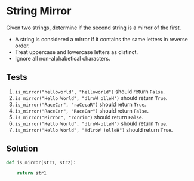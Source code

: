 # String Mirror

Given two strings, determine if the second string is a mirror of the first.

- A string is considered a mirror if it contains the same letters in reverse order.
- Treat uppercase and lowercase letters as distinct.
- Ignore all non-alphabetical characters.

## Tests

1. `is_mirror("helloworld", "helloworld")` should return `False`.
2. `is_mirror("Hello World", "dlroW olleH")` should return `True`.
3. `is_mirror("RaceCar", "raCecaR")` should return `True`.
4. `is_mirror("RaceCar", "RaceCar")` should return `False`.
5. `is_mirror("Mirror", "rorrim")` should return `False`.
6. `is_mirror("Hello World", "dlroW-olleH")` should return `True`.
7. `is_mirror("Hello World", "!dlroW !olleH")` should return `True`.

## Solution

```python
def is_mirror(str1, str2):

    return str1
```
